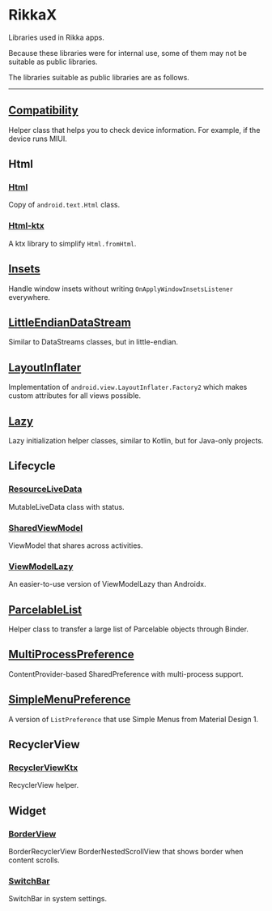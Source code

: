 # RikkaX

Libraries used in Rikka apps.

Because these libraries were for internal use, some of them may not be suitable as public libraries.

The libraries suitable as public libraries are as follows.

-------------------

## [Compatibility](./compatibility)

Helper class that helps you to check device information. For example, if the device runs MIUI.

## Html

### [Html](./html/html)

Copy of `android.text.Html` class.

### [Html-ktx](./html/html-ktx)

A ktx library to simplify `Html.fromHtml`.

## [Insets](./insets)

Handle window insets without writing `OnApplyWindowInsetsListener` everywhere.

## [LittleEndianDataStream](./io/little-endian-data-stream)

Similar to DataStreams classes, but in little-endian.

## [LayoutInflater](./layoutinflater)

Implementation of `android.view.LayoutInflater.Factory2` which makes custom attributes for all views possible.

## [Lazy](./lazy)

Lazy initialization helper classes, similar to Kotlin, but for Java-only projects.

## Lifecycle

### [ResourceLiveData](./lifecycle/lifecycle-resource-livedata)

MutableLiveData class with status.

### [SharedViewModel](./lifecycle/lifecycle-shared-viewmodel)

ViewModel that shares across activities.

### [ViewModelLazy](./lifecycle/lifecycle-viewmodel-lazy)

An easier-to-use version of ViewModelLazy than Androidx.

## [ParcelableList](./parcelablelist)

Helper class to transfer a large list of Parcelable objects through Binder.

## [MultiProcessPreference](./preference/multiprocess)

ContentProvider-based SharedPreference with multi-process support.

## [SimpleMenuPreference](./preference/simplemenu-preference)

A version of `ListPreference` that use Simple Menus from Material Design 1.

## RecyclerView
### [RecyclerViewKtx](./recyclerview/recyclerview-ktx)

RecyclerView helper.

## Widget

### [BorderView](./widget/borderview)

BorderRecyclerView BorderNestedScrollView that shows border when content scrolls.

### [SwitchBar](./widget/switchbar)

SwitchBar in system settings.
